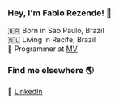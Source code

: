 ### Hey, I'm Fabio Rezende! 👋

🇧🇷 Born in Sao Paulo, Brazil <br>
🇳🇱 Living in Recife, Brazil <br>
🚀 Programmer at [MV](https://mv.com.br/) <br>

### Find me elsewhere 🌎

💼 [LinkedIn](https://www.linkedin.com/in/fabio-rezende-b6643537/) <br>

